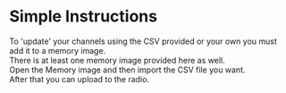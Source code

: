 Simple Instructions
===================

To 'update' your channels using the CSV provided or your own you must add it to a memory image.  
There is at least one memory image provided here as well.  
Open the Memory image and then import the CSV file you want.  
After that you can upload to the radio.  
